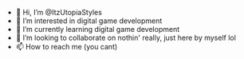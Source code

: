 - 👋 Hi, I’m @ItzUtopiaStyles
- 👀 I’m interested in digital game development
- 🌱 I’m currently learning digital game development
- 💞️ I’m looking to collaborate on nothin' really, just here by myself lol
- 📫 How to reach me (you cant)

<!---
ItzUtopiaStyles/ItzUtopiaStyles is a ✨ special ✨ repository because its `README.md` (this file) appears on your GitHub profile.
You can click the Preview link to take a look at your changes.
--->
